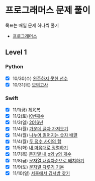 # 프로그래머스 문제 풀이
목표는 매일 문제 하나씩 풀기  
* [프로그래머스](https://www.programmers.co.kr)

## Level 1
### Python
- [x] 10/30(수) [완주하지 못한 선수](https://www.notion.so/taegeon/10-30-10cd6f7f33b441b3b2477e015482931d)
- [x] 10/31(목) [모의고사](https://www.notion.so/taegeon/10-31-febc5551abb442fa92358a44a0465177)

### Swift
- [x] 11/1(금) [체육복](https://www.notion.so/taegeon/11-1-813bc59d6d0142b9b2ed883d19a59588)
- [x] 11/2(토) [K번째수](https://www.notion.so/taegeon/11-2-K-753cbb726f07446c834d62a888353790)
- [x] 11/3(일) [2016년](https://www.notion.so/taegeon/11-3-2016-6a4adf3fa4834564bdb5e1079fb779b0)
- [x] 11/4(월) [가운데 글자 가져오기](https://www.notion.so/taegeon/11-4-5f6e0590ebd54cae8d217775a7039e4a)
- [x] 11/4(월) [나누어 떨어지는 숫자 배열](https://www.notion.so/taegeon/11-4-693d7d6fbb064418bff2a2f62322ff55)
- [x] 11/4(월) [두 정수 사이의 합](https://www.notion.so/taegeon/11-4-52b9fc96b7024819904a362f3741b77a)
- [x] 11/5(화) [내 마음대로 정렬하기](https://www.notion.so/taegeon/11-5-a96f1954c7af47caa91674f1ee7c5d2e)
- [x] 11/7(목) [문자열 내 p와 y의 개수](https://www.notion.so/taegeon/11-7-p-y-cc3c67c3b0d34e66ac3a0b25febe3a3b)
- [x] 11/8(금) [문자열 내림차순으로 배치하기](https://www.notion.so/taegeon/11-8-06df504b8eed4fc78fea54f9bcb355e8)
- [x] 11/9(토) [문자열 다루기 기본](https://www.notion.so/taegeon/11-9-23c3d01f027a4233a358bd6478eda56a)
- [x] 11/10(일) [서울에서 김서방 찾기](https://www.notion.so/taegeon/11-10-3b7d273106e44a07bdefb6514b11857a)
